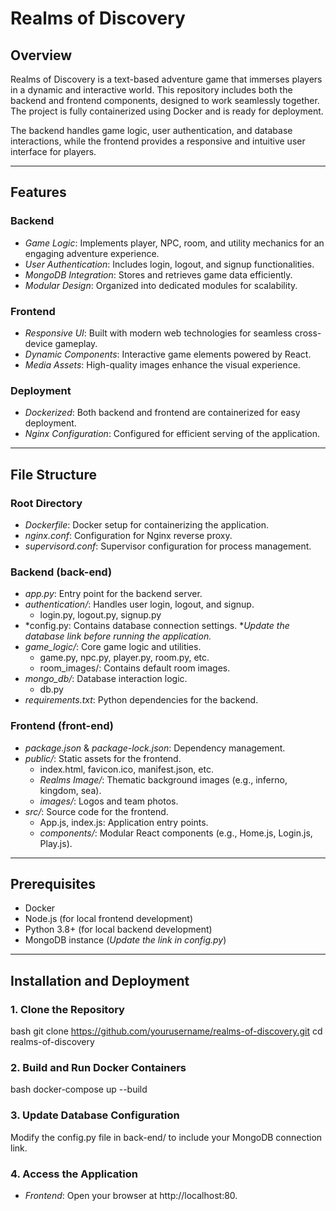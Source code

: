 # Realms of Discovery

## Overview
Realms of Discovery is a text-based adventure game that immerses players in a dynamic and interactive world. This repository includes both the backend and frontend components, designed to work seamlessly together. The project is fully containerized using Docker and is ready for deployment.

The backend handles game logic, user authentication, and database interactions, while the frontend provides a responsive and intuitive user interface for players.

---

## Features

### Backend
- *Game Logic*: Implements player, NPC, room, and utility mechanics for an engaging adventure experience.
- *User Authentication*: Includes login, logout, and signup functionalities.
- *MongoDB Integration*: Stores and retrieves game data efficiently.
- *Modular Design*: Organized into dedicated modules for scalability.

### Frontend
- *Responsive UI*: Built with modern web technologies for seamless cross-device gameplay.
- *Dynamic Components*: Interactive game elements powered by React.
- *Media Assets*: High-quality images enhance the visual experience.

### Deployment
- *Dockerized*: Both backend and frontend are containerized for easy deployment.
- *Nginx Configuration*: Configured for efficient serving of the application.

---

## File Structure

### Root Directory
- *Dockerfile*: Docker setup for containerizing the application.
- *nginx.conf*: Configuration for Nginx reverse proxy.
- *supervisord.conf*: Supervisor configuration for process management.

### Backend (back-end)
- *app.py*: Entry point for the backend server.
- *authentication/*: Handles user login, logout, and signup.
  - login.py, logout.py, signup.py
- *config.py: Contains database connection settings. **Update the database link before running the application.*
- *game_logic/*: Core game logic and utilities.
  - game.py, npc.py, player.py, room.py, etc.
  - room_images/: Contains default room images.
- *mongo_db/*: Database interaction logic.
  - db.py
- *requirements.txt*: Python dependencies for the backend.

### Frontend (front-end)
- *package.json* & *package-lock.json*: Dependency management.
- *public/*: Static assets for the frontend.
  - index.html, favicon.ico, manifest.json, etc.
  - *Realms Image/*: Thematic background images (e.g., inferno, kingdom, sea).
  - *images/*: Logos and team photos.
- *src/*: Source code for the frontend.
  - App.js, index.js: Application entry points.
  - *components/*: Modular React components (e.g., Home.js, Login.js, Play.js).

---

## Prerequisites

- Docker
- Node.js (for local frontend development)
- Python 3.8+ (for local backend development)
- MongoDB instance (*Update the link in config.py*)

---

## Installation and Deployment

### 1. Clone the Repository
bash git clone https://github.com/yourusername/realms-of-discovery.git
cd realms-of-discovery


### 2. Build and Run Docker Containers
bash docker-compose up --build


### 3. Update Database Configuration
Modify the config.py file in back-end/ to include your MongoDB connection link.

### 4. Access the Application
- *Frontend*: Open your browser at http://localhost:80.
